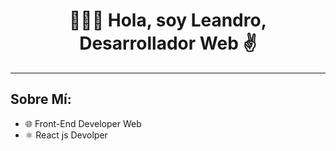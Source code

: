 <div align="center">
<h1 align="center">🙋🏻‍♂️ Hola, soy Leandro, Desarrollador Web ✌️</h1>
</div>

<div align="center">
 
</div>

***

## Sobre Mí: ##

* 🌐 Front-End Developer Web
* ⚛️ React js Devolper
